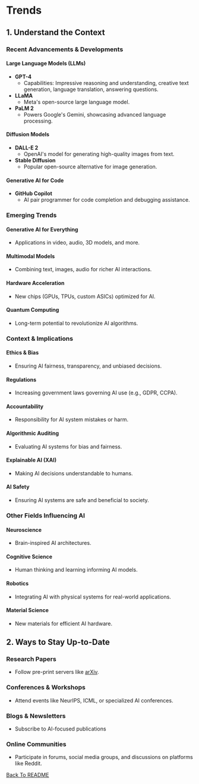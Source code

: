 # Trends

## 1. Understand the Context

### Recent Advancements & Developments

#### Large Language Models (LLMs)
- **GPT-4**
  - Capabilities: Impressive reasoning and understanding, creative text generation, language translation, answering questions.
- **LLaMA**
  - Meta's open-source large language model.
- **PaLM 2**
  - Powers Google's Gemini, showcasing advanced language processing.

#### Diffusion Models
- **DALL-E 2**
  - OpenAI's model for generating high-quality images from text.
- **Stable Diffusion**
  - Popular open-source alternative for image generation.

#### Generative AI for Code
- **GitHub Copilot**
  - AI pair programmer for code completion and debugging assistance.

### Emerging Trends

#### Generative AI for Everything
- Applications in video, audio, 3D models, and more.

#### Multimodal Models
- Combining text, images, audio for richer AI interactions.

#### Hardware Acceleration
- New chips (GPUs, TPUs, custom ASICs) optimized for AI.

#### Quantum Computing
- Long-term potential to revolutionize AI algorithms.

### Context & Implications

#### Ethics & Bias
- Ensuring AI fairness, transparency, and unbiased decisions.

#### Regulations
- Increasing government laws governing AI use (e.g., GDPR, CCPA).

#### Accountability
- Responsibility for AI system mistakes or harm.

#### Algorithmic Auditing
- Evaluating AI systems for bias and fairness.

#### Explainable AI (XAI)
- Making AI decisions understandable to humans.

#### AI Safety
- Ensuring AI systems are safe and beneficial to society.

### Other Fields Influencing AI

#### Neuroscience
- Brain-inspired AI architectures.

#### Cognitive Science
- Human thinking and learning informing AI models.

#### Robotics
- Integrating AI with physical systems for real-world applications.

#### Material Science
- New materials for efficient AI hardware.

## 2. Ways to Stay Up-to-Date

### Research Papers
- Follow pre-print servers like [arXiv](https://arxiv.org).

### Conferences & Workshops
- Attend events like NeurIPS, ICML, or specialized AI conferences.

### Blogs & Newsletters
- Subscribe to AI-focused publications 

### Online Communities
- Participate in forums, social media groups, and discussions on platforms like Reddit.



<a href="README.md">Back To README</a>

